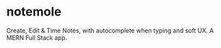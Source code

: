 # notemole
Create, Edit &amp; Time Notes, with autocomplete when typing and soft UX.
A MERN Full Stack app.
